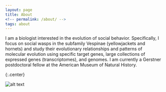 ```yaml
---
layout: page
title: About
<!-- permalink: /about/ -->
tags: about
---
```


I am a biologist interested in the evolution of social behavior. Specifically, I focus on social wasps in the subfamily Vespinae (yellowjackets and hornets) and study their evolutionary relationships and patterns of molecular evolution using specific target genes, large collections of expressed genes (transcriptomes), and genomes. I am currently a Gerstner postdoctoral fellow at the American Museum of Natural History. 

{:.center}

![alt text](https://flopezo.github.io/images/dolichovespula_head_small.png)